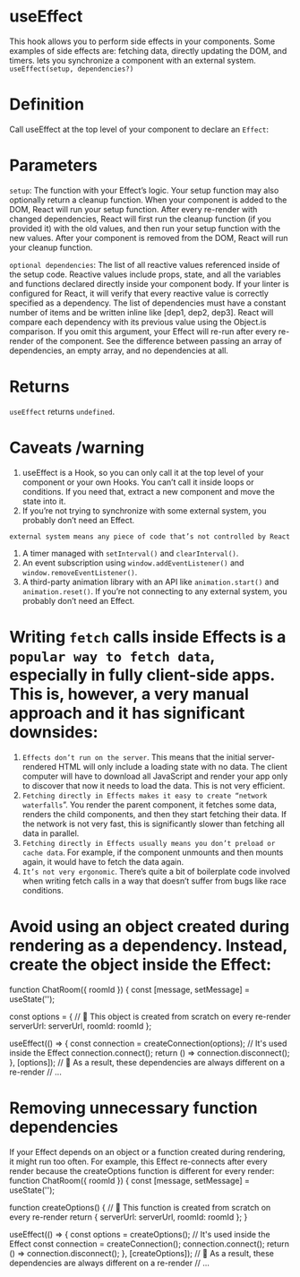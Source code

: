 # useEffect
This hook allows you to perform side effects in your components. Some examples of side effects are: fetching data, directly updating the DOM, and timers. 
lets you synchronize a component with an external system.
`useEffect(setup, dependencies?)`

# Definition
Call useEffect at the top level of your component to declare an `Effect`:

# Parameters 
`setup`: The function with your Effect’s logic. Your setup function may also optionally return a cleanup function. When your component is added to the DOM, React will run your setup function. After every re-render with changed dependencies, React will first run the cleanup function (if you provided it) with the old values, and then run your setup function with the new values. After your component is removed from the DOM, React will run your cleanup function.

`optional dependencies`: The list of all reactive values referenced inside of the setup code. Reactive values include props, state, and all the variables and functions declared directly inside your component body. If your linter is configured for React, it will verify that every reactive value is correctly specified as a dependency. The list of dependencies must have a constant number of items and be written inline like [dep1, dep2, dep3]. React will compare each dependency with its previous value using the Object.is comparison. If you omit this argument, your Effect will re-run after every re-render of the component. See the difference between passing an array of dependencies, an empty array, and no dependencies at all.

# Returns 
`useEffect` returns `undefined`.

# Caveats /warning
1. useEffect is a Hook, so you can only call it at the top level of your component or your own Hooks. You can’t call it inside loops or conditions. If you need that, extract a new component and move the state into it.
2. If you’re not trying to synchronize with some external system, you probably don’t need an Effect.

`external system means any piece of code that’s not controlled by React`
1. A timer managed with `setInterval()` and `clearInterval()`.
2. An event subscription using `window.addEventListener()` and `window.removeEventListener()`.
3. A third-party animation library with an API like `animation.start()` and `animation.reset()`.
If you’re not connecting to any external system, you probably don’t need an Effect.

# Writing `fetch` calls inside Effects is a `popular way to fetch data`, especially in fully client-side apps. This is, however, a very manual approach and it has significant downsides:
1. `Effects don’t run on the server`. This means that the initial server-rendered HTML will only include a loading state with no data. The client computer will have to download all JavaScript and render your app only to discover that now it needs to load the data. This is not very efficient.
2. `Fetching directly in Effects makes it easy to create “network waterfalls`”. You render the parent component, it fetches some data, renders the child components, and then they start fetching their data. If the network is not very fast, this is significantly slower than fetching all data in parallel.
3. `Fetching directly in Effects usually means you don’t preload or cache data`. For example, if the component unmounts and then mounts again, it would have to fetch the data again.
4. `It’s not very ergonomic`. There’s quite a bit of boilerplate code involved when writing fetch calls in a way that doesn’t suffer from bugs like race conditions.

# Avoid using an object created during rendering as a dependency. Instead, create the object inside the Effect:
function ChatRoom({ roomId }) {
  const [message, setMessage] = useState('');

  const options = { // 🚩 This object is created from scratch on every re-render
    serverUrl: serverUrl,
    roomId: roomId
  };

  useEffect(() => {
    const connection = createConnection(options); // It's used inside the Effect
    connection.connect();
    return () => connection.disconnect();
  }, [options]); // 🚩 As a result, these dependencies are always different on a re-render
  // ...


# Removing unnecessary function dependencies
If your Effect depends on an object or a function created during rendering, it might run too often. For example, this Effect re-connects after every render because the createOptions function is different for every render:
function ChatRoom({ roomId }) {
  const [message, setMessage] = useState('');

  function createOptions() { // 🚩 This function is created from scratch on every re-render
    return {
      serverUrl: serverUrl,
      roomId: roomId
    };
  }

  useEffect(() => {
    const options = createOptions(); // It's used inside the Effect
    const connection = createConnection();
    connection.connect();
    return () => connection.disconnect();
  }, [createOptions]); // 🚩 As a result, these dependencies are always different on a re-render
  // ...
